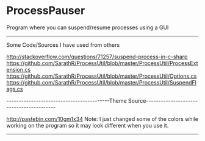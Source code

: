# ProcessPauser
Program where you can suspend/resume processes using a GUI

----------------------------------------------------------------------------------------------

Some Code/Sources I have used  from others

http://stackoverflow.com/questions/71257/suspend-process-in-c-sharp
https://github.com/SarathR/ProcessUtil/blob/master/ProcessUtil/ProcessExtension.cs
https://github.com/SarathR/ProcessUtil/blob/master/ProcessUtil/Options.cs
https://github.com/SarathR/ProcessUtil/blob/master/ProcessUtil/SuspendFlags.cs

------------------------------------------Theme Source-----------------------------------------

http://pastebin.com/10gm1x34
Note: I just changed some of the colors while working on the program so it may look different when you use it.

-----------------------------------------------------------------------------------------------
